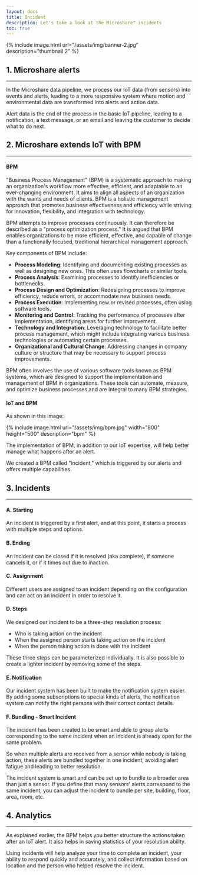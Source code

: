 ```yaml
---
layout: docs
title: Incident
description: Let's take a look at the Microshare™ incidents
toc: true
---
```


{% include image.html url="/assets/img/banner-2.jpg" description="thumbnail 2" %}

## 1. Microshare alerts
---------------------------------------

In the Microshare data pipeline, we process our IoT data (from sensors) into events and alerts, leading to a more responsive system where motion and environmental data are transformed into alerts and action data.

Alert data is the end of the process in the basic IoT pipeline, leading to a notification, a text message, or an email and leaving the customer to decide what to do next.

## 2. Microshare extends IoT with BPM
---------------------------------------

#### BPM

"Business Process Management" (BPM) is a systematic approach to making an organization's workflow more effective, efficient, and adaptable to an ever-changing environment. It aims to align all aspects of an organization with the wants and needs of clients. BPM is a holistic management approach that promotes business effectiveness and efficiency while striving for innovation, flexibility, and integration with technology.

BPM attempts to improve processes continuously. It can therefore be described as a "process optimization process." It is argued that BPM enables organizations to be more efficient, effective, and capable of change than a functionally focused, traditional hierarchical management approach.

Key components of BPM include:

- **Process Modeling**: Identifying and documenting existing processes as well as designing new ones. This often uses flowcharts or similar tools.
- **Process Analysis**: Examining processes to identify inefficiencies or bottlenecks.
- **Process Design and Optimization**: Redesigning processes to improve efficiency, reduce errors, or accommodate new business needs.
- **Process Execution**: Implementing new or revised processes, often using software tools.
- **Monitoring and Control**: Tracking the performance of processes after implementation, identifying areas for further improvement.
- **Technology and Integration**: Leveraging technology to facilitate better process management, which might include integrating various business technologies or automating certain processes.
- **Organizational and Cultural Change**: Addressing changes in company culture or structure that may be necessary to support process improvements.

BPM often involves the use of various software tools known as BPM systems, which are designed to support the implementation and management of BPM in organizations. These tools can automate, measure, and optimize business processes and are integral to many BPM strategies.

#### IoT and BPM

As shown in this image:

{% include image.html url="/assets/img/bpm.jpg" width="800" height="500" description="bpm" %}

The implementation of BPM, in addition to our IoT expertise, will help better manage what happens after an alert.

We created a BPM called "incident," which is triggered by our alerts and offers multiple capabilities.

## 3. Incidents
---------------------------------------
#### A. Starting

An incident is triggered by a first alert, and at this point, it starts a process with multiple steps and options.

#### B. Ending

An incident can be closed if it is resolved (aka complete), if someone cancels it, or if it times out due to inaction.

#### C. Assignment

Different users are assigned to an incident depending on the configuration and can act on an incident in order to resolve it.

#### D. Steps

We designed our incident to be a three-step resolution process:
- Who is taking action on the incident
- When the assigned person starts taking action on the incident
- When the person taking action is done with the incident

These three steps can be parameterized individually. It is also possible to create a lighter incident by removing some of the steps.

#### E. Notification

Our incident system has been built to make the notification system easier. By adding some subscriptions to special kinds of alerts, the notification system can notify the right persons with their correct contact details.

#### F. Bundling - Smart Incident

The incident has been created to be smart and able to group alerts corresponding to the same incident when an incident is already open for the same problem.

So when multiple alerts are received from a sensor while nobody is taking action, these alerts are bundled together in one incident, avoiding alert fatigue and leading to better resolution.

The incident system is smart and can be set up to bundle to a broader area than just a sensor. If you define that many sensors' alerts correspond to the same incident, you can adjust the incident to bundle per site, building, floor, area, room, etc.

## 4. Analytics
---------------------------------------

As explained earlier, the BPM helps you better structure the actions taken after an IoT alert. It also helps in saving statistics of your resolution ability.

Using incidents will help analyze your time to complete an incident, your ability to respond quickly and accurately, and collect information based on location and the person who helped resolve the incident.
